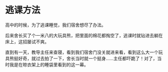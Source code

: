# 逃课方法

高中的时候，为了逃课睡觉，我们宿舍想尽了办法。 

后来舍长买了个一米八的大玩具熊，把里面的棉花都掏空了，逃课时就钻进去躺在床上，这招屡试不爽。 

直到有一天，教导主任来查寝，看到我们宿舍门没关就进来看，看到这么大一个玩具熊挺好奇，就过去拍了一下，舍长当时就一个挺身……主任都吓跪了！对了，当时我是在晾衣架上的睡袋里看到的这一幕。